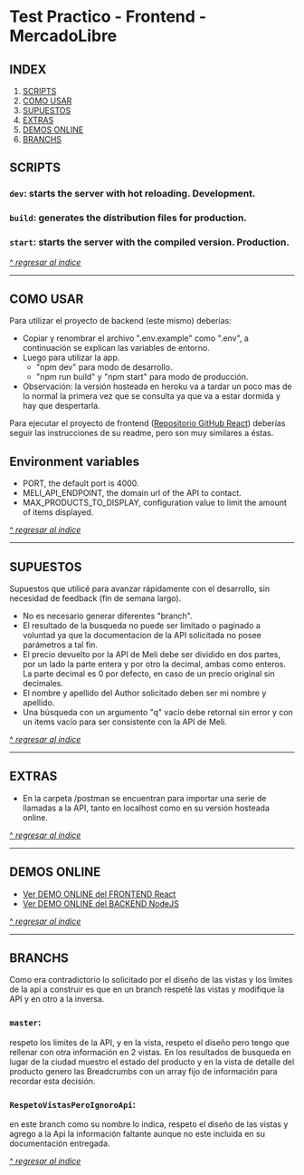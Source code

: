 # Test Practico - Frontend - MercadoLibre

## INDEX
1. [SCRIPTS](#scripts)
2. [COMO USAR](#como-usar)
3. [SUPUESTOS](#supuestos)
4. [EXTRAS](#extras)
5. [DEMOS ONLINE](#demos-online)
6. [BRANCHS](#branchs)
   
## SCRIPTS

### `dev`: starts the server with hot reloading. Development.
### `build`: generates the distribution files for production. 
### `start`: starts the server with the compiled version. Production.

[^ *regresar al índice*](#INDEX)

---

## COMO USAR

Para utilizar el proyecto de backend (este mismo) deberías:
- Copiar y renombrar el archivo ".env.example" como ".env", a continuación se explican las variables de entorno.
- Luego para utilizar la app.
  - "npm dev" para modo de desarrollo.
  - "npm run build" y "npm start" para modo de producción.
- Observación: la versión hosteada en heroku va a tardar un poco mas de lo normal la primera vez que se consulta ya que va a estar dormida y hay que despertarla.

Para ejecutar el proyecto de frontend ([Repositorio GitHub React](https://github.com/Leandro-Suero/meli-test-front)) deberías seguir las instrucciones de su readme, pero son muy similares a éstas.

## Environment variables
- PORT, the default port is 4000.
- MELI_API_ENDPOINT, the domain url of the API to contact.
- MAX_PRODUCTS_TO_DISPLAY, configuration value to limit the amount of items displayed.

[^ *regresar al índice*](#INDEX)

---

## SUPUESTOS
Supuestos que utilicé para avanzar rápidamente con el desarrollo, sin necesidad de feedback (fin de semana largo).
- No es necesario generar diferentes "branch".
- El resultado de la busqueda no puede ser limitado o paginado a voluntad ya que la documentacion de la API solicitada no posee parámetros a tal fin.
- El precio devuelto por la API de Meli debe ser dividido en dos partes, por un lado la parte entera y por otro la decimal, ambas como enteros. La parte decimal es 0 por defecto, en caso de un precio original sin decimales.
- El nombre y apellido del Author solicitado deben ser mi nombre y apellido.
- Una búsqueda con un argumento "q" vacío debe retornal sin error y con un items vacío para ser consistente con la API de Meli.

[^ *regresar al índice*](#INDEX)

---

## EXTRAS
- En la carpeta /postman se encuentran para importar una serie de llamadas a la API, tanto en localhost como en su versión hosteada online.

[^ *regresar al índice*](#INDEX)

---

## DEMOS ONLINE
- [Ver DEMO ONLINE del FRONTEND React](https://meli-test-front.netlify.app/)
- [Ver DEMO ONLINE del BACKEND NodeJS](https://meli-test-back.herokuapp.com/api)

[^ *regresar al índice*](#INDEX)

---

## BRANCHS
Como era contradictorio lo solicitado por el diseño de las vistas y los limites de la api a construir es que en un branch respeté las vistas y modifique la API y en otro a la inversa.
### `master`: 
respeto los limites de la API, y en la vista, respeto el diseño pero tengo que rellenar con otra información en 2 vistas. En los resultados de busqueda en lugar de la ciudad muestro el estado del producto y en la vista de detalle del producto genero las Breadcrumbs con un array fijo de información para recordar esta decisión.
### `RespetoVistasPeroIgnoroApi`: 
en este branch como su nombre lo indica, respeto el diseño de las vistas y agrego a la Api la información faltante aunque no este incluida en su documentación entregada.

[^ *regresar al índice*](#INDEX)
